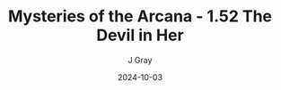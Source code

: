---
title: 'Mysteries of the Arcana - 1.52 The Devil in Her'
alt: 'Mysteries of the Arcana'
date: '2024-10-03'
author: 'J Gray'
artist: 'Keira'
---